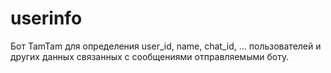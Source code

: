 # userinfo
Бот TamTam для определения user_id, name, chat_id, ... пользователей и других данных связанных с сообщениями отправляемыми боту. 

